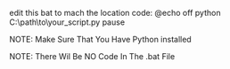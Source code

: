 edit this bat to mach the location
code: @echo off
python C:\path\to\your_script.py
pause


NOTE: Make Sure That You Have Python installed

NOTE: There Wil Be NO Code In The .bat File
